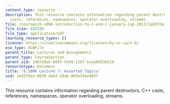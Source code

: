 ```yaml
---
content_type: resource
description: This resource contains information regarding parent destructors, C++
  casts, references, namespaces, operator overloading, streams.
file: /courses/6-s096-introduction-to-c-and-c-january-iap-2013/1ed37da30038da4228ab883e53ee483f_MIT6_S096_IAP13_lec7.pdf
file_size: 454220
file_type: application/pdf
learning_resource_types: []
license: https://creativecommons.org/licenses/by-nc-sa/4.0/
ocw_type: OCWFile
parent_title: Lectures and Assignments
parent_type: CourseSection
parent_uid: 1d0729a5-9d9f-5e99-126f-6cea8d53b518
resourcetype: Document
title: '6.S096 Lecture 7: Assorted Topics'
uid: 1ed37da3-0038-da42-28ab-883e53ee483f
---
```

This resource contains information regarding parent destructors, C++ casts, references, namespaces, operator overloading, streams.